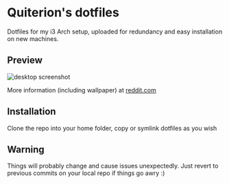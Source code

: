 # Quiterion's dotfiles
Dotfiles for my i3 Arch setup, uploaded for redundancy and easy installation on new machines.

## Preview
![desktop screenshot](https://i.redd.it/hufle5fzrjx71.png)

More information (including wallpaper) at [reddit.com](https://www.reddit.com/r/unixporn/comments/qmgtbs/i3gapsrounded_blurred_rain/)
## Installation
Clone the repo into your home folder, copy or symlink dotfiles as you wish

## Warning
Things will probably change and cause issues unexpectedly. Just revert to previous commits on your local repo if things go awry :)

